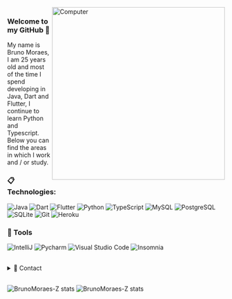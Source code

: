 <img src="https://raw.githubusercontent.com/MicaelliMedeiros/micaellimedeiros/master/image/computer-illustration.png" min-width="400px" max-width="400px" width="400px" align="right" alt="Computer">

### Welcome to my GitHub 🎇
My name is Bruno Moraes, I am 25 years old and most of the time I spend developing in Java, Dart and Flutter, I continue to learn Python and Typescript. Below you can find the areas in which I work and / or study.

### :clipboard: Technologies:

  ![Java](https://img.shields.io/badge/Java-ED8B00?style=for-the-badge&logo=java&logoColor=white)
  ![Dart](https://img.shields.io/badge/Dart-0175C2?style=for-the-badge&logo=dart&logoColor=white)
  ![Flutter](https://img.shields.io/badge/Flutter-02569B?style=for-the-badge&logo=flutter&logoColor=white)
  ![Python](https://img.shields.io/badge/Python-14354C?style=for-the-badge&logo=python&logoColor=white)
  ![TypeScript](https://img.shields.io/badge/TypeScript-007ACC?style=for-the-badge&logo=typescript&logoColor=white)
  ![MySQL](https://img.shields.io/badge/MySQL-00000F?style=for-the-badge&logo=mysql&logoColor=white)
  ![PostgreSQL](https://img.shields.io/badge/PostgreSQL-316192?style=for-the-badge&logo=postgresql&logoColor=white)
  ![SQLite](https://img.shields.io/badge/SQLite-07405E?style=for-the-badge&logo=sqlite&logoColor=white)
  ![Git](https://img.shields.io/badge/-Git-F05032?style=for-the-badge&logo=git&logoColor=white)
  ![Heroku](https://img.shields.io/badge/Heroku-430098?style=for-the-badge&logo=heroku&logoColor=white)

### 🚀 Tools

  ![IntelliJ](https://img.shields.io/badge/IntelliJ-000000?style=for-the-badge&logo=intellij-idea&logoColor=blue)
  ![Pycharm](https://img.shields.io/badge/Pycharm-0D0D0D?style=for-the-badge&logo=pycharm&logoColor=25D985)
  ![Visual Studio Code](https://img.shields.io/badge/VSCode-008B8B?style=for-the-badge&logo=visual-studio-code&logoColor=blue)
  ![Insomnia](https://img.shields.io/badge/Insomnia-430098?style=for-the-badge&logo=insomnia&logoColor=white)

<br/>

<details>
  <summary>💬 Contact</summary>
   <img alt="Discord" src="https://img.shields.io/badge/Zeuss%236943-7289da.svg?&style=for-the-badge&logo=discord&logoColor=white" />
   <a href="https://www.linkedin.com/in/bruno-moraes-b58bb8181/" target="_blank">
    <img alt="LinkedIn" src="https://img.shields.io/badge/linkedin-%230077B5.svg?&style=for-the-badge&logo=linkedin&logoColor=white" />
   </a>
</details> 
  
<br/>

![BrunoMoraes-Z stats](https://github-readme-stats.vercel.app/api?username=BrunoMoraes-Z&count_private=true&show_icons=true&theme=tokyonight&include_all_commits=true)
![BrunoMoraes-Z stats](https://github-readme-stats.vercel.app/api/top-langs/?username=BrunoMoraes-Z&hide=html&layout=compact&theme=tokyonight)

<!---![Snake animation](https://github.com/BrunoMoraes-Z/BrunoMoraes-Z/blob/output/github-contribution-grid-snake.svg)--->
